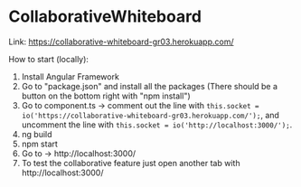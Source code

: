 # CollaborativeWhiteboard

Link: https://collaborative-whiteboard-gr03.herokuapp.com/

How to start (locally):
1. Install Angular Framework
2. Go to "package.json" and install all the packages (There should be a button on the bottom right with "npm install")
3. Go to component.ts -> comment out the line with ``this.socket = io('https://collaborative-whiteboard-gr03.herokuapp.com/');``, and uncomment the line with ``this.socket = io('http://localhost:3000/');``.
4. ng build
5. npm start
6. Go to -> http://localhost:3000/
7. To test the collaborative feature just open another tab with http://localhost:3000/
